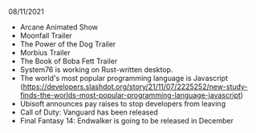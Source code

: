 08/11/2021

- Arcane Animated Show
- Moonfall Trailer
- The Power of the Dog Trailer
- Morbius Trailer
- The Book of Boba Fett Trailer
- System76 is working on Rust-written desktop.
- The world's most popular programming language is Javascript (https://developers.slashdot.org/story/21/11/07/2225252/new-study-finds-the-worlds-most-popular-programming-language-javascript)
- Ubisoft announces pay raises to stop developers from leaving
- Call of Duty: Vanguard has been released
- Final Fantasy 14: Endwalker is going to be released in December